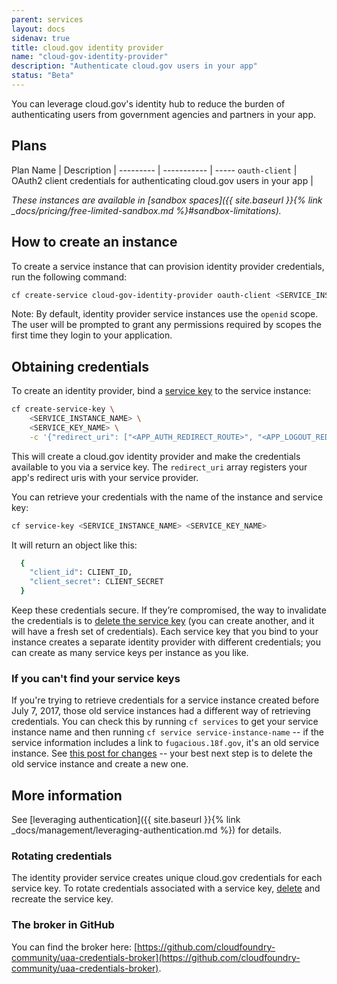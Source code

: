 ```yaml
---
parent: services
layout: docs
sidenav: true
title: cloud.gov identity provider
name: "cloud-gov-identity-provider"
description: "Authenticate cloud.gov users in your app"
status: "Beta"
---
```


You can leverage cloud.gov's identity hub to reduce the burden of authenticating users from government agencies and partners in your app.

## Plans

Plan Name | Description | 
--------- | ----------- | -----
`oauth-client` | OAuth2 client credentials for authenticating cloud.gov users in your app | 

*These instances are available in [sandbox spaces]({{ site.baseurl }}{% link _docs/pricing/free-limited-sandbox.md %}#sandbox-limitations).*

## How to create an instance

To create a service instance that can provision identity provider credentials, run the following command:

```sh
cf create-service cloud-gov-identity-provider oauth-client <SERVICE_INSTANCE_NAME>
```

Note: By default, identity provider service instances use the `openid` scope. The user will be prompted 
to grant any permissions required by scopes the first time they login to your application.

## Obtaining credentials

To create an identity provider, bind a [service key](https://docs.cloudfoundry.org/devguide/services/service-keys.html) to the service instance:

```bash
cf create-service-key \
    <SERVICE_INSTANCE_NAME> \
    <SERVICE_KEY_NAME> \
    -c '{"redirect_uri": ["<APP_AUTH_REDIRECT_ROUTE>", "<APP_LOGOUT_REDIRECT_ROUTE>"]}'
```

This will create a cloud.gov identity provider and make the credentials available to you via a service key.
The `redirect_uri` array registers your app's redirect uris with your service provider.

You can retrieve your credentials with the name of the instance and service key:

```sh
cf service-key <SERVICE_INSTANCE_NAME> <SERVICE_KEY_NAME>
```

It will return an object like this:

```bash
  {
    "client_id": CLIENT_ID,
    "client_secret": CLIENT_SECRET
  }
```

Keep these credentials secure. If they’re compromised, the way to invalidate the credentials is to [delete the service key](https://docs.cloudfoundry.org/devguide/services/service-keys.html#delete) (you can create another, and it will have a fresh set of credentials). Each service key that you bind to your instance creates a separate identity provider with different credentials; you can create as many service keys per instance as you like. <!-- this advice should match on /docs/services/cloud-gov-service-account/ + /docs/services/cloud-gov-identity-provider/ -->

### If you can't find your service keys

<!-- this description matches on cloud-gov-identity-provider.md and cloud-gov-service-account.md -->

If you're trying to retrieve credentials for a service instance created before July 7, 2017, those old service instances had a different way of retrieving credentials. You can check this by running `cf services` to get your service instance name and then running `cf service service-instance-name` -- if the service information includes a link to `fugacious.18f.gov`, it's an old service instance. See [this post for changes](/2017/07/07/changes-to-credentials-broker) -- your best next step is to delete the old service instance and create a new one.

## More information

See [leveraging authentication]({{ site.baseurl }}{% link _docs/management/leveraging-authentication.md %}) for details.

### Rotating credentials

The identity provider service creates unique cloud.gov credentials for each service key. To rotate credentials associated with a service key, [delete](https://docs.cloudfoundry.org/devguide/services/service-keys.html#delete) and recreate the service key.

### The broker in GitHub

You can find the broker here: [https://github.com/cloudfoundry-community/uaa-credentials-broker](https://github.com/cloudfoundry-community/uaa-credentials-broker).
